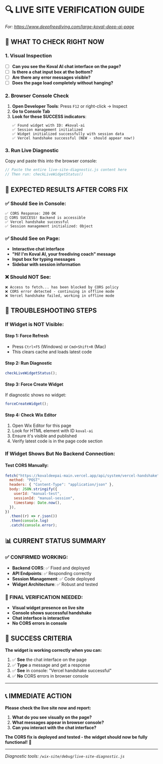 # 🔍 LIVE SITE VERIFICATION GUIDE

_For: https://www.deepfreediving.com/large-koval-deep-ai-page_

## 🎯 WHAT TO CHECK RIGHT NOW

### 1. **Visual Inspection**

- [ ] **Can you see the Koval AI chat interface on the page?**
- [ ] **Is there a chat input box at the bottom?**
- [ ] **Are there any error messages visible?**
- [ ] **Does the page load completely without hanging?**

### 2. **Browser Console Check**

1. **Open Developer Tools**: Press `F12` or right-click → Inspect
2. **Go to Console Tab**
3. **Look for these SUCCESS indicators**:
   ```
   ✅ Found widget with ID: #koval-ai
   ✅ Session management initialized
   ✅ Widget initialized successfully with session data
   ✅ Vercel handshake successful (NEW - should appear now!)
   ```

### 3. **Run Live Diagnostic**

Copy and paste this into the browser console:

```javascript
// Paste the entire live-site-diagnostic.js content here
// Then run: checkLiveWidgetStatus()
```

## 🎯 EXPECTED RESULTS AFTER CORS FIX

### ✅ **Should See in Console:**

```
✅ CORS Response: 200 OK
🎉 CORS SUCCESS! Backend is accessible
✅ Vercel handshake successful
✅ Session management initialized: Object
```

### ✅ **Should See on Page:**

- **Interactive chat interface**
- **"Hi! I'm Koval AI, your freediving coach" message**
- **Input box for typing messages**
- **Sidebar with session information**

### ❌ **Should NOT See:**

```
❌ Access to fetch... has been blocked by CORS policy
❌ CORS error detected - continuing in offline mode
❌ Vercel handshake failed, working in offline mode
```

## 🚨 TROUBLESHOOTING STEPS

### If Widget is NOT Visible:

#### **Step 1: Force Refresh**

- Press `Ctrl+F5` (Windows) or `Cmd+Shift+R` (Mac)
- This clears cache and loads latest code

#### **Step 2: Run Diagnostic**

```javascript
checkLiveWidgetStatus();
```

#### **Step 3: Force Create Widget**

If diagnostic shows no widget:

```javascript
forceCreateWidget();
```

#### **Step 4: Check Wix Editor**

1. Open Wix Editor for this page
2. Look for HTML element with ID `koval-ai`
3. Ensure it's visible and published
4. Verify latest code is in the page code section

### If Widget Shows But No Backend Connection:

#### **Test CORS Manually:**

```javascript
fetch("https://kovaldeepai-main.vercel.app/api/system/vercel-handshake", {
  method: "POST",
  headers: { "Content-Type": "application/json" },
  body: JSON.stringify({
    userId: "manual-test",
    sessionId: "manual-session",
    timestamp: Date.now(),
  }),
})
  .then((r) => r.json())
  .then(console.log)
  .catch(console.error);
```

## 📊 CURRENT STATUS SUMMARY

### ✅ **CONFIRMED WORKING:**

- **Backend CORS**: ✅ Fixed and deployed
- **API Endpoints**: ✅ Responding correctly
- **Session Management**: ✅ Code deployed
- **Widget Architecture**: ✅ Robust and tested

### 🎯 **FINAL VERIFICATION NEEDED:**

- **Visual widget presence on live site**
- **Console shows successful handshake**
- **Chat interface is interactive**
- **No CORS errors in console**

## 🎉 SUCCESS CRITERIA

**The widget is working correctly when you can:**

1. ✅ **See** the chat interface on the page
2. ✅ **Type** a message and get a response
3. ✅ **See** in console: "Vercel handshake successful"
4. ✅ **No** CORS errors in browser console

---

## 📞 IMMEDIATE ACTION

**Please check the live site now and report:**

1. **What do you see visually on the page?**
2. **What messages appear in browser console?**
3. **Can you interact with the chat interface?**

**The CORS fix is deployed and tested - the widget should now be fully functional!** 🚀

---

_Diagnostic tools: `/wix-site/debug/live-site-diagnostic.js`_
